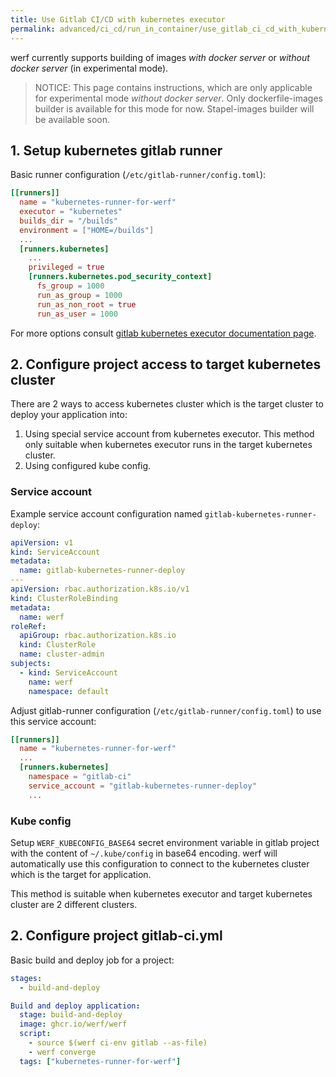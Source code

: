 ```yaml
---
title: Use Gitlab CI/CD with kubernetes executor
permalink: advanced/ci_cd/run_in_container/use_gitlab_ci_cd_with_kubernetes_executor.html
---
```


werf currently supports building of images _with docker server_ or _without docker server_ (in experimental mode).

> NOTICE: This page contains instructions, which are only applicable for experimental mode _without docker server_. Only dockerfile-images builder is available for this mode for now. Stapel-images builder will be available soon.

[comment]: <> (## 1. Prepare kubernetes cluster)

[comment]: <> (Create fuse device plugin daemonset, to access /dev/fuse on each kubernetes node. This is needed for werf to build images. werf internally uses buildah with fuse-overlayfs overlayfs implementation.)

## 1. Setup kubernetes gitlab runner

Basic runner configuration (`/etc/gitlab-runner/config.toml`):

```toml
[[runners]]
  name = "kubernetes-runner-for-werf"
  executor = "kubernetes"
  builds_dir = "/builds"
  environment = ["HOME=/builds"]
  ...
  [runners.kubernetes]
    ...
    privileged = true
    [runners.kubernetes.pod_security_context]
      fs_group = 1000
      run_as_group = 1000
      run_as_non_root = true
      run_as_user = 1000
```

For more options consult [gitlab kubernetes executor documentation page](https://docs.gitlab.com/runner/executors/kubernetes.html).

## 2. Configure project access to target kubernetes cluster

There are 2 ways to access kubernetes cluster which is the target cluster to deploy your application into:

1. Using special service account from kubernetes executor. This method only suitable when kubernetes executor runs in the target kubernetes cluster.
2. Using configured kube config.

### Service account

Example service account configuration named `gitlab-kubernetes-runner-deploy`:

```yaml
apiVersion: v1
kind: ServiceAccount
metadata:
  name: gitlab-kubernetes-runner-deploy
---
apiVersion: rbac.authorization.k8s.io/v1
kind: ClusterRoleBinding
metadata:
  name: werf
roleRef:
  apiGroup: rbac.authorization.k8s.io
  kind: ClusterRole
  name: cluster-admin
subjects:
  - kind: ServiceAccount
    name: werf
    namespace: default
```

Adjust gitlab-runner configuration (`/etc/gitlab-runner/config.toml`) to use this service account:

```toml
[[runners]]
  name = "kubernetes-runner-for-werf"
  ...
  [runners.kubernetes]
    namespace = "gitlab-ci"
    service_account = "gitlab-kubernetes-runner-deploy"
    ...
```

### Kube config

Setup `WERF_KUBECONFIG_BASE64` secret environment variable in gitlab project with the content of `~/.kube/config` in base64 encoding. werf will automatically use this configuration to connect to the kubernetes cluster which is the target for application.

This method is suitable when kubernetes executor and target kubernetes cluster are 2 different clusters.

## 2. Configure project gitlab-ci.yml

Basic build and deploy job for a project:

```yaml
stages:
  - build-and-deploy

Build and deploy application:
  stage: build-and-deploy
  image: ghcr.io/werf/werf
  script:
    - source $(werf ci-env gitlab --as-file)
    - werf converge
  tags: ["kubernetes-runner-for-werf"]
```
